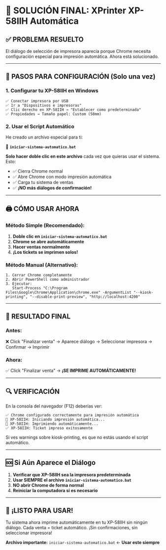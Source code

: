 # 🎯 SOLUCIÓN FINAL: XPrinter XP-58IIH Automática

## ✅ **PROBLEMA RESUELTO**

El diálogo de selección de impresora aparecía porque Chrome necesita configuración especial para impresión automática. Ahora está solucionado.

---

## 🚀 **PASOS PARA CONFIGURACIÓN (Solo una vez)**

### **1. Configurar tu XP-58IIH en Windows**

```
✅ Conectar impresora por USB
✅ Ir a "Dispositivos e impresoras" 
✅ Clic derecho en XP-58IIH → "Establecer como predeterminada"
✅ Propiedades → Tamaño papel: Custom (58mm)
```

### **2. Usar el Script Automático**

He creado un archivo especial para ti:

📁 **`iniciar-sistema-automatico.bat`**

**Solo hacer doble clic en este archivo** cada vez que quieras usar el sistema. Esto:
- ✅ Cierra Chrome normal
- ✅ Abre Chrome con modo impresión automática
- ✅ Carga tu sistema de ventas
- ✅ **¡NO más diálogos de confirmación!**

---

## 🖨️ **CÓMO USAR AHORA**

### **Método Simple (Recomendado):**
1. **Doble clic en `iniciar-sistema-automatico.bat`**
2. **Chrome se abre automáticamente**
3. **Hacer ventas normalmente**
4. **¡Los tickets se imprimen solos!**

### **Método Manual (Alternativo):**
```
1. Cerrar Chrome completamente
2. Abrir PowerShell como administrador
3. Ejecutar:
   Start-Process "C:\Program Files\Google\Chrome\Application\chrome.exe" -ArgumentList "--kiosk-printing", "--disable-print-preview", "http://localhost:4200"
```

---

## 🎯 **RESULTADO FINAL**

### **Antes:** 
❌ Click "Finalizar venta" → Aparece diálogo → Seleccionar impresora → Confirmar → Imprimir

### **Ahora:**
✅ Click "Finalizar venta" → **¡SE IMPRIME AUTOMÁTICAMENTE!**

---

## 🔍 **VERIFICACIÓN**

En la consola del navegador (F12) deberías ver:
```
✅ Chrome configurado correctamente para impresión automática
🎫 XP-58IIH: Iniciando impresión automática...
📄 XP-58IIH: Imprimiendo automáticamente...
✅ XP-58IIH: Ticket impreso exitosamente
```

Si ves warnings sobre kiosk-printing, es que no estás usando el script automático.

---

## 🆘 **Si Aún Aparece el Diálogo**

1. **Verificar que XP-58IIH sea la impresora predeterminada**
2. **Usar SIEMPRE el archivo `iniciar-sistema-automatico.bat`**
3. **NO abrir Chrome de forma normal**
4. **Reiniciar la computadora si es necesario**

---

## 🎉 **¡LISTO PARA USAR!**

Tu sistema ahora imprime automáticamente en tu XP-58IIH sin ningún diálogo. 
Cada venta = ticket automático. ¡Sin confirmaciones, sin seleccionar impresora!

**Archivo importante:** `iniciar-sistema-automatico.bat` ← **Usar este siempre**
